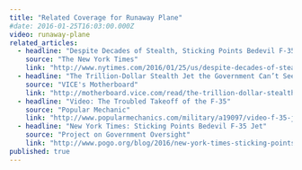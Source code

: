 ```yaml
---
title: "Related Coverage for Runaway Plane"
#date: 2016-01-25T16:03:00.000Z
video: runaway-plane
related_articles:
  - headline: "Despite Decades of Stealth, Sticking Points Bedevil F-35 Jet"
    source: "The New York Times"
    link: "http://www.nytimes.com/2016/01/25/us/despite-decades-of-stealth-sticking-points-bedevil-f-35-jet.html"
  - headline: "The Trillion-Dollar Stealth Jet the Government Can’t Seem to Finish"
    source: "VICE's Motherboard"
    link: "http://motherboard.vice.com/read/the-trillion-dollar-stealth-jet-the-government-cant-seem-to-finish"
  - headline: "Video: The Troubled Takeoff of the F-35"
    source: "Popular Mechanic"
    link: "http://www.popularmechanics.com/military/a19097/video-f-35-joint-strike-fighter/"
  - headline: "New York Times: Sticking Points Bedevil F-35 Jet"
    source: "Project on Government Oversight"
    link: "http://www.pogo.org/blog/2016/new-york-times-sticking-points-f-35-jet.html?referrer=https://www.google.com/"
published: true
---
```


